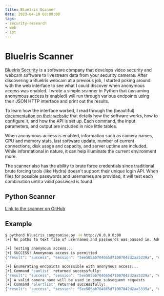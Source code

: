 ```yaml
---
title: BlueIris Scanner
date: 2023-04-19 00:00:00
tags: 
- security-research
- web
- iot
---
```


# BlueIris Scanner
[BlueIris Security](https://blueirissoftware.com/) is a software company that develops video security and webcam software to livestream data from your security cameras. After discovering a BlueIris webcam at a previous job, I started poking around with the web interface to see what I could discover when anonymous access was enabled. I wrote a simple scanner in Python that (assuming anonymous access is enabled) will run through various endpoints using their JSON HTTP interface and print out the results. 

To learn how the interface worked, I read through the (beautiful) [documentation on their website](https://blueirissoftware.com/BlueIris.PDF) that details how the software works, how to configure it, and how the API is set up. Each command, the input parameters, and output are included in nice little tables. 

When anonymous access is enabled, information such as camera names, CPU and memory stats, last software update, number of current connections, disk usage and capacity, and server uptime are included. While informational in nature, it can help illuminate the current environment more.

The scanner also has the ability to brute force credentials since traditional brute forcing tools (like Hydra) doesn't support their unique login API. When files for possible passwords and usernames are provided, it will test each combination until a valid password is found. 

## Python Scanner
[Link to the scanner on GitHub](https://github.com/Legoclones/blueiris-scanner)

## Example
```bash
$ python3 blueiris_compromise.py -H http://0.0.0.0:80
[+] No paths to text file of usernames and passwords was passed in. Admin access will not be brute forced.

[+] Testing anonymous access...
[+] SUCCESS! Anonymous access is permitted
{"result": "success", "session": "5ee505ab704065d71007042d2aa5339a", "data": {"system name": "Home", "admin": false, "ptz": true, "audio": true, "clips": true, "streamtimelimit": false, "dio": false, "version": "4.8.6.3", "support": "8/24/2019 5:32:39 PM", "user": "Anonymous", "latitude": 30.000000, "longitude": -97.000000, "tzone": "0", "streams": ["CBR 512 kbps; gop 300, bframe 0", "CBR 1024 kbps; gop 300, bframe 0", "CBR 256 kbps; gop 300, bframe 0"], "sounds": ["airhorn.wav", "alarm-frenzy.wav", "alarm.wav", "alarming.wav", "alien-message.wav", "alien-tune.wav", "are-you-kidding.wav", "attention-required.wav", "blocker.wav", "decay.wav", "demonstrative.wav", "determined.wav", "doorbell.wav", "enough-with-the-talking.wav", "gentle-alarm.wav", "gesture.wav", "good-morning.wav", "hell-yeah.wav", "high-pitch.wav", "i-demand-attention.wav", "i-saw-you.wav", "job-done.wav", "just-like-magic.wav", "long-chime-sound.wav", "may-i-have-your-attention.wav", "munchausen.wav", "news-bringer.wav", "no-way.wav", "not-kiddin.wav", "oh-really.wav", "on-serious-matters.wav", "paranoid.wav", "pizzicato.wav", "police.wav", "pop.wav", "professionals.wav", "quiet-knock.wav", "robot-walking.wav", "served.wav", "sorted.wav", "springy.wav", "surprise-on-a-spring.wav", "system-fault.wav", "the-squeaky-wheel-gets-the-grease.wav", "this-is-it.wav", "warning.wav", "what.wav", "wiggle.wav", "will-you.wav", "you-wouldnt-believe.wav"], "www_sounds": ["airhorn.mp3", "alarm-frenzy.mp3", "alarm.mp3", "alarming.mp3", "alien-message.mp3", "alien-tune.mp3", "are-you-kidding.mp3", "attention-required.mp3", "blocker.mp3", "decay.mp3", "demonstrative.mp3", "determined.mp3", "doorbell.mp3", "enough-with-the-talking.mp3", "gentle-alarm.mp3", "gesture.mp3", "good-morning.mp3", "goodbye.mp3", "hail.mp3", "hell-yeah.mp3", "high-pitch.mp3", "i-demand-attention.mp3", "i-saw-you.mp3", "job-done.mp3", "just-like-magic.mp3", "long-chime-sound.mp3", "may-i-have-your-attention.mp3", "munchausen.mp3", "news-bringer.mp3", "no-way.mp3", "not-kiddin.mp3", "oh-really.mp3", "on-serious-matters.mp3", "paranoid.mp3", "pizzicato.mp3", "police.mp3", "pop.mp3", "professionals.mp3", "quiet-knock.mp3", "robot-walking.mp3", "served.mp3", "sorted.mp3", "springy.mp3", "surprise-on-a-spring.mp3", "system-fault.mp3", "the-squeaky-wheel-gets-the-grease.mp3", "this-is-it.mp3", "warning.mp3", "what.mp3", "wiggle.mp3", "will-you.mp3", "you-wouldnt-believe.mp3"], "profiles": ["Inactive", "Profile 1", "Profile 2", "Profile 3", "Profile 4", "Profile 5", "Profile 6", "Profile 7"], "schedules": ["Default"]}}

[+] Enumerating endpoints accessible with anonymous access...
[+] Command 'camlist' returned successfully:
{"result": "success", "session": "5ee505ab704065d71007042d2aa5339a", "data": [{"optionDisplay": "+All cameras", "optionValue": "Index", "FPS": 10.0, "isMotion": false, "isTriggered": false, "xsize": 3, "ysize": 2, "width": 1920, "height": 720, "audio": true, "group": ["ptz", "Cam6", "Cam5", "Cam2", "Cam1", "cam3"], "rects": [[0, 0, 640, 360], [640, 0, 1280, 360], [1280, 0, 1920, 360], [37, 360, 677, 720], [752, 360, 1280, 720], [1355, 360, 1883, 720]], "newalerts": 0, "lastalert": -1, "alertutc": 0}, {"optionDisplay": "+All cameras cycle", "optionValue": "@Index", "type": 4, "FPS": 10.0, "color": 0, "ptz": false, "audio": true, "width": 1280, "height": 720, "isEnabled": true, "isOnline": true, "profile": 1, "pause": 0, "isPaused": false, "isRecording": false, "isYellow": false, "isNoSignal": false, "isAlerting": false, "nAlerts": 0, "nTriggers": 0, "nClips": 0, "nNoSignal": 0, "error": "", "isMotion": false, "isTriggered": false}, {"optionDisplay": "ptz", "optionValue": "ptz", "active": true, "FPS": 14.88, "color": 8151097, "ptz": true, "audio": false, "width": 1920, "height": 1080, "newalerts": 29, "lastalert": 3629572, "alertutc": 1681914410, "webcast": true, "isEnabled": true, "isOnline": true, "hidden": false, "tempfull": false, "type": 4, "profile": 1, "lock": 0, "pause": 0, "isPaused": false, "isRecording": false, "isManRec": false, "ManRecElapsed": 0, "ManRecLimit": 0, "isYellow": false, "isMotion": false, "isTriggered": false, "isNoSignal": false, "isAlerting": false, "nAlerts": 0, "nTriggers": 1476, "nClips": 227, "nNoSignal": 2891, "error": ""}, {"optionDisplay": "My Camera 6", "optionValue": "Cam6", "active": true, "FPS": 14.88, "color": 8151097, "ptz": true, "audio": false, "width": 1920, "height": 1080, "newalerts": 2, "lastalert": 3462763, "alertutc": 1681910733, "webcast": true, "isEnabled": true, "isOnline": true, "hidden": false, "tempfull": false, "type": 4, "profile": 1, "lock": 0, "pause": 0, "isPaused": false, "isRecording": false, "isManRec": false, "ManRecElapsed": 0, "ManRecLimit": 0, "isYellow": false, "isMotion": false, "isTriggered": false, "isNoSignal": false, "isAlerting": false, "nAlerts": 0, "nTriggers": 3522, "nClips": 288, "nNoSignal": 2635, "error": ""}, {"optionDisplay": "My Camera 5", "optionValue": "Cam5", "active": true, "FPS": 14.95, "color": 8151097, "ptz": true, "audio": false, "width": 1920, "height": 1080, "newalerts": 2, "lastalert": 3484058, "alertutc": 1681910737, "webcast": true, "isEnabled": true, "isOnline": true, "hidden": false, "tempfull": false, "type": 4, "profile": 1, "lock": 0, "pause": 0, "isPaused": false, "isRecording": false, "isManRec": false, "ManRecElapsed": 0, "ManRecLimit": 0, "isYellow": false, "isMotion": false, "isTriggered": false, "isNoSignal": false, "isAlerting": false, "nAlerts": 0, "nTriggers": 5402, "nClips": 366, "nNoSignal": 2874, "error": ""}, {"optionDisplay": "Gate", "optionValue": "Cam2", "active": true, "FPS": 14.89, "color": 8151097, "ptz": false, "audio": false, "width": 2560, "height": 1440, "newalerts": 81, "lastalert": 3827063, "alertutc": 1681921237, "webcast": true, "isEnabled": true, "isOnline": true, "hidden": false, "tempfull": false, "type": 4, "profile": 1, "lock": 0, "pause": 0, "isPaused": false, "isRecording": true, "isManRec": false, "ManRecElapsed": 0, "ManRecLimit": 0, "isYellow": false, "isMotion": false, "isTriggered": false, "isNoSignal": false, "isAlerting": false, "nAlerts": 0, "nTriggers": 14925, "nClips": 1059, "nNoSignal": 3168, "error": ""}, {"optionDisplay": "Dee's", "optionValue": "Cam1", "active": true, "FPS": 24.99, "color": 8151097, "ptz": false, "audio": false, "width": 352, "height": 240, "newalerts": 22, "lastalert": 3611960, "alertutc": 1681914402, "webcast": true, "isEnabled": true, "isOnline": true, "hidden": false, "tempfull": false, "type": 4, "profile": 1, "lock": 0, "pause": 0, "isPaused": false, "isRecording": true, "isManRec": false, "ManRecElapsed": 0, "ManRecLimit": 0, "isYellow": false, "isMotion": false, "isTriggered": false, "isNoSignal": false, "isAlerting": false, "nAlerts": 0, "nTriggers": 9898, "nClips": 690, "nNoSignal": 343, "error": ""}, {"optionDisplay": "Overview", "optionValue": "cam3", "active": true, "FPS": 25.67, "color": 8151097, "ptz": false, "audio": false, "width": 704, "height": 480, "newalerts": 0, "lastalert": -1, "alertutc": 0, "webcast": true, "isEnabled": true, "isOnline": true, "hidden": false, "tempfull": false, "type": 4, "profile": 1, "lock": 0, "pause": 0, "isPaused": false, "isRecording": true, "isManRec": false, "ManRecElapsed": 0, "ManRecLimit": 0, "isYellow": false, "isMotion": false, "isTriggered": false, "isNoSignal": false, "isAlerting": false, "nAlerts": 0, "nTriggers": 0, "nClips": 458, "nNoSignal": 322, "error": ""}]}
[+] A valid camera name will be used in some subsequent requests
[+] Command 'alertlist' returned successfully:
{"result": "success", "session": "5ee505ab704065d71007042d2aa5339a", "data": [{"camera": "Cam2", "newalerts": 81...
```